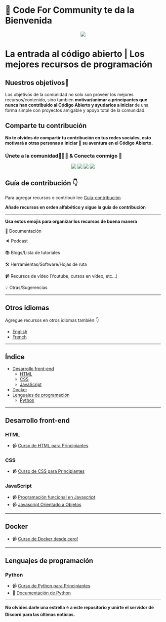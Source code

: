 # :wave:  Code For Community te da la Bienvenida

<p align="center"><img src="https://user-images.githubusercontent.com/75534912/194343020-6cbd2485-c2ea-4779-87e2-9708238398e7.png"></p>

# La entrada al código abierto | Los mejores recursos de programación
## Nuestros objetivos:rocket:
Los objetivos de la comunidad no solo son proveer los mejores recursos/contenido, sino también <b>motivar/animar a principantes que nunca han contribuido al Código Abierto y ayudarlos a iniciar </b>de una forma simple con proyectos amigable y apoyo total de la comunidad.

## Comparte tu contribución

**No te olvides de compartir tu contribución en tus redes sociales, esto motivará a otras personas a iniciar :rocket: su aventura en el Código Abierto.**

### **Únete a la comunidad:people_holding_hands: & Conecta conmigo :handshake:**

<div align="center">
<a href="https://twitter.com/codeforcomm"> <img src="https://img.shields.io/badge/Twitter-%231DA1F2CFC.svg?style=for-the-badge&logo=Twitter&logoColor=white"/><a>
<a href="https://discord.gg/AfYcurdCd3"><img src="https://img.shields.io/badge/%3CCode For Community%3E-%237289DA.svg?style=for-the-badge&logo=discord&logoColor=white"/></a>
<a href="https://twitter.com/iashishkhangwal"> <img src="https://img.shields.io/badge/Twitter-%231DA1F2.svg?style=for-the-badge&logo=Twitter&logoColor=white"/><a>
<a href="https://www.linkedin.com/in/ashish-khanagwal-890326213/"><img src="https://img.shields.io/badge/linkedin-%230077B5.svg?style=for-the-badge&logo=linkedin&logoColor=white"/></a>
</div>

## Guía de contribución :point_down:
  
Para agregar recursos o contribuir lee  [Guía-contribución](https://github.com/Ashish-khanagwal/Open-source-practice-and-resources/blob/main/CONTRIBUTING.md)
  
**Añade recursos en orden alfabético y sigue la guía de contribución**
  
---  
  
**Usa estos emojis para organizar los recursos de buena manera**
  
:file_folder: Documentación

:speaker: Podcast

:books: Blogs/Lista de tutoriales

:hammer_and_wrench: Herramientas/Software/Hojas de ruta

:video_camera: Recursos de vídeo (Youtube, cursos en vídeo, etc...)

:bulb: Otras/Sugerencias
  
---

## Otros idiomas
Agregue recursos en otros idiomas también :point_down:

- [English](https://github.com/Ashish-khanagwal/Open-source-practice-and-resources/blob/main/README.md)
- [French](https://github.com/Ashish-khanagwal/Open-source-practice-and-resources/blob/main/Other-languages/French.md)

---
  
## Índice

- [Desarrollo front-end](#desarrollo-front-end)
  - [HTML](#html)
  - [CSS](#css)
  - [JavaScript](#javascript)
- [Docker](#docker)
- [Lenguajes de programación](#lenguajes-de-programación)
  - [Python](#python)

---

## Desarrollo front-end

### HTML
- :video_camera: [Curso de HTML para Principiantes](https://www.youtube.com/watch?v=rbuYtrNUxg4&list=PLL0TiOXBeDajhFCjmv5so-I2hwHcuUONr&index=1)

### CSS
- :video_camera: [Curso de CSS para Principiantes](https://www.youtube.com/watch?v=W6GTDfrWjXs&list=PLL0TiOXBeDajhFCjmv5so-I2hwHcuUONr&index=2)

### JavaScript
- :video_camera: [Programación funcional en Javascript](https://www.youtube.com/playlist?list=PLSnadb41DsdKMddToNitoXrgHK7CEbUki)
- :video_camera: [Javascript Orientado a Objetos](https://www.youtube.com/playlist?list=PLL0TiOXBeDagBUkkwHdoI8rETLkPzSW5R)

---

## Docker
- :video_camera: [Curso de Docker desde cero!](https://www.youtube.com/watch?v=4Dko5W96WHg)

---

## Lenguajes de programación

### Python
- :video_camera: [Curso de Python para Principiantes](https://www.youtube.com/watch?v=chPhlsHoEPo)
- :file_folder: [Documentación de Python](https://docs.python.org/es/3/)

---

**No olvides darle una estrella :star: a este repositorio y unirte el servidor de Discord para las últimas noticias.**
